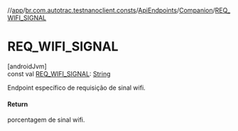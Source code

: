 //[app](../../../../index.md)/[br.com.autotrac.testnanoclient.consts](../../index.md)/[ApiEndpoints](../index.md)/[Companion](index.md)/[REQ_WIFI_SIGNAL](-r-e-q_-w-i-f-i_-s-i-g-n-a-l.md)

# REQ_WIFI_SIGNAL

[androidJvm]\
const val [REQ_WIFI_SIGNAL](-r-e-q_-w-i-f-i_-s-i-g-n-a-l.md): [String](https://kotlinlang.org/api/latest/jvm/stdlib/kotlin/-string/index.html)

Endpoint específico de requisição de sinal wifi.

#### Return

porcentagem de sinal wifi.
